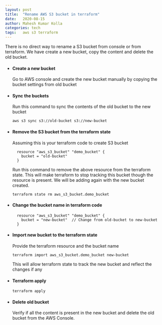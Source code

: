 ```yaml
---
layout: post
title:  "Rename AWS S3 bucket in terraform"
date:   2020-08-15
author: Mahesh Kumar Kolla
categories: tech
tags:	aws s3 terraform
---
```


There is no direct way to rename a S3 bucket from console or from terraform.
We have create a new bucket, copy the content and delete the old bucket. 

- #### Create a new bucket
  
  Go to AWS console and create the new bucket manually by copying the bucket settings from old bucket

- #### Sync the buckets

  Run this command to sync the contents of the old bucket to the new bucket
  
  `aws s3 sync s3://old-bucket s3://new-bucket`

- #### Remove the S3 bucket from the terraform state

  Assuming this is your terraform code to create S3 bucket

  ```hcl-terraform
    resource "aws_s3_bucket" "demo_bucket" {
      bucket = "old-bucket"
    }
  ```
  
  Run this command to remove the above resource from the terraform state.
  This will make terraform to stop tracking this bucket though the resource is present. 
  We will be adding again with the new bucket created.
  
  `terraform state rm aws_s3_bucket.demo_bucket`

- #### Change the bucket name in terraform code  
    
  ```hcl-terraform
    resource "aws_s3_bucket" "demo_bucket" {
      bucket = "new-bucket"  // Change from old-bucket to new-bucket
    }
  ```
  
- #### Import new bucket to the terraform state

  Provide the terraform resource and the bucket name
     
  `terraform import aws_s3_bucket.demo_bucket new-bucket`
  
  This will allow terraform state to track the new bucket and reflect the changes if any

- #### Terraform apply

  `terraform apply`

- #### Delete old bucket 
  
    Verify if all the content is present in the new bucket and delete the old bucket from the AWS Console.     
